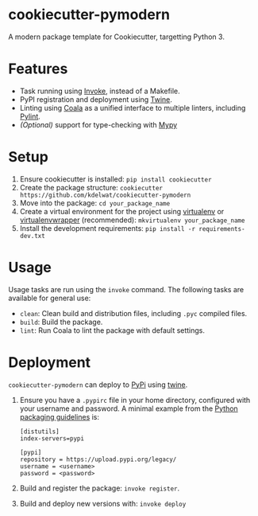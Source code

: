 # cookiecutter-pymodern

A modern package template for Cookiecutter, targetting Python 3.

# Features

- Task running using [Invoke](http://www.pyinvoke.org/), instead of a Makefile.
- PyPI registration and deployment using [Twine](https://github.com/pypa/twine).
- Linting using [Coala](https://github.com/coala/coala) as a unified interface
  to multiple linters, including [Pylint](https://github.com/PyCQA/pylint/).
- *(Optional)* support for type-checking
  with [Mypy](https://github.com/python/mypy)

# Setup

1. Ensure cookiecutter is installed: `pip install cookiecutter`
2. Create the package structure: `cookiecutter https://github.com/kdelwat/cookiecutter-pymodern`
3. Move into the package: `cd your_package_name`
4. Create a virtual environment for the project
   using [virtualenv](https://github.com/pypa/virtualenv)
   or [virtualenvwrapper](https://virtualenvwrapper.readthedocs.io/en/latest/)
   (recommended): `mkvirtualenv your_package_name`
5. Install the development requirements: `pip install -r requirements-dev.txt`

# Usage

Usage tasks are run using the `invoke` command. The following tasks are available
for general use:

- `clean`: Clean build and distribution files, including `.pyc` compiled files.
- `build`: Build the package.
- `lint`: Run Coala to lint the package with default settings.

# Deployment

`cookiecutter-pymodern` can deploy to [PyPi](https://pypi.python.org/pypi)
using [twine](https://github.com/pypa/twine).

1. Ensure you have a `.pypirc` file in your home directory, configured with
   your username and password. A minimal example from
   the [Python packaging guidelines](https://packaging.python.org) is:
   
   ``` 
   [distutils]
   index-servers=pypi

   [pypi]
   repository = https://upload.pypi.org/legacy/
   username = <username>
   password = <password>
   ```
2. Build and register the package: `invoke register`.
3. Build and deploy new versions with: `invoke deploy`
